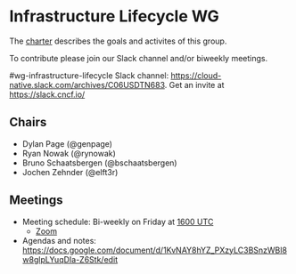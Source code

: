 # Infrastructure Lifecycle WG

The [charter](./charter/charter.md) describes the goals and activites of this group.

To contribute please join our Slack channel and/or biweekly meetings.

#wg-infrastructure-lifecycle Slack channel: <https://cloud-native.slack.com/archives/C06USDTN683>. Get an invite at <https://slack.cncf.io/>

## Chairs

- Dylan Page (@genpage)
- Ryan Nowak (@rynowak)
- Bruno Schaatsbergen (@bschaatsbergen)
- Jochen Zehnder (@elft3r)

## Meetings

* Meeting schedule: Bi-weekly on Friday at [1600 UTC](https://dateful.com/convert/utc?t=16)
    * [Zoom](https://zoom-lfx.platform.linuxfoundation.org/meeting/96148400770?password=767d45df-c7cf-4400-9239-e789115cc85e&invite=true)
* Agendas and notes: <https://docs.google.com/document/d/1KvNAY8hYZ_PXzyLC3BSnzWBl8w8glpLYuqDIa-Z6Stk/edit>
